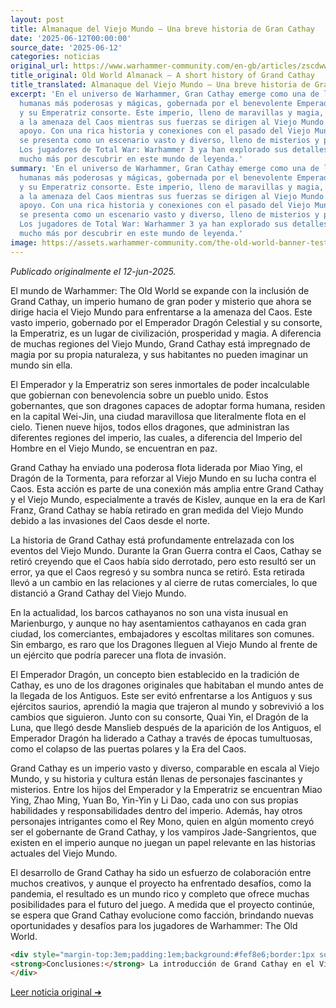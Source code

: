 ```yaml
---
layout: post
title: Almanaque del Viejo Mundo – Una breve historia de Gran Cathay
date: '2025-06-12T00:00:00'
source_date: '2025-06-12'
categories: noticias
original_url: https://www.warhammer-community.com/en-gb/articles/zscdwwzf/old-world-almanack-a-short-history-of-cathay/
title_original: Old World Almanack – A short history of Grand Cathay
title_translated: Almanaque del Viejo Mundo – Una breve historia de Gran Cathay
excerpt: 'En el universo de Warhammer, Gran Cathay emerge como una de las civilizaciones
  humanas más poderosas y mágicas, gobernada por el benevolente Emperador Dragón Celestial
  y su Emperatriz consorte. Este imperio, lleno de maravillas y magia, se enfrenta
  a la amenaza del Caos mientras sus fuerzas se dirigen al Viejo Mundo para ofrecer
  apoyo. Con una rica historia y conexiones con el pasado del Viejo Mundo, Gran Cathay
  se presenta como un escenario vasto y diverso, lleno de misterios y personajes fascinantes.
  Los jugadores de Total War: Warhammer 3 ya han explorado sus detalles, pero hay
  mucho más por descubrir en este mundo de leyenda.'
summary: 'En el universo de Warhammer, Gran Cathay emerge como una de las civilizaciones
  humanas más poderosas y mágicas, gobernada por el benevolente Emperador Dragón Celestial
  y su Emperatriz consorte. Este imperio, lleno de maravillas y magia, se enfrenta
  a la amenaza del Caos mientras sus fuerzas se dirigen al Viejo Mundo para ofrecer
  apoyo. Con una rica historia y conexiones con el pasado del Viejo Mundo, Gran Cathay
  se presenta como un escenario vasto y diverso, lleno de misterios y personajes fascinantes.
  Los jugadores de Total War: Warhammer 3 ya han explorado sus detalles, pero hay
  mucho más por descubrir en este mundo de leyenda.'
image: https://assets.warhammer-community.com/the-old-world-banner-test.jpg
---
```


*Publicado originalmente el 12-jun-2025.*


El mundo de Warhammer: The Old World se expande con la inclusión de Grand Cathay, un imperio humano de gran poder y misterio que ahora se dirige hacia el Viejo Mundo para enfrentarse a la amenaza del Caos. Este vasto imperio, gobernado por el Emperador Dragón Celestial y su consorte, la Emperatriz, es un lugar de civilización, prosperidad y magia. A diferencia de muchas regiones del Viejo Mundo, Grand Cathay está impregnado de magia por su propia naturaleza, y sus habitantes no pueden imaginar un mundo sin ella.

El Emperador y la Emperatriz son seres inmortales de poder incalculable que gobiernan con benevolencia sobre un pueblo unido. Estos gobernantes, que son dragones capaces de adoptar forma humana, residen en la capital Wei-Jin, una ciudad maravillosa que literalmente flota en el cielo. Tienen nueve hijos, todos ellos dragones, que administran las diferentes regiones del imperio, las cuales, a diferencia del Imperio del Hombre en el Viejo Mundo, se encuentran en paz.

Grand Cathay ha enviado una poderosa flota liderada por Miao Ying, el Dragón de la Tormenta, para reforzar al Viejo Mundo en su lucha contra el Caos. Esta acción es parte de una conexión más amplia entre Grand Cathay y el Viejo Mundo, especialmente a través de Kislev, aunque en la era de Karl Franz, Grand Cathay se había retirado en gran medida del Viejo Mundo debido a las invasiones del Caos desde el norte.

La historia de Grand Cathay está profundamente entrelazada con los eventos del Viejo Mundo. Durante la Gran Guerra contra el Caos, Cathay se retiró creyendo que el Caos había sido derrotado, pero esto resultó ser un error, ya que el Caos regresó y su sombra nunca se retiró. Esta retirada llevó a un cambio en las relaciones y al cierre de rutas comerciales, lo que distanció a Grand Cathay del Viejo Mundo.

En la actualidad, los barcos cathayanos no son una vista inusual en Marienburgo, y aunque no hay asentamientos cathayanos en cada gran ciudad, los comerciantes, embajadores y escoltas militares son comunes. Sin embargo, es raro que los Dragones lleguen al Viejo Mundo al frente de un ejército que podría parecer una flota de invasión.

El Emperador Dragón, un concepto bien establecido en la tradición de Cathay, es uno de los dragones originales que habitaban el mundo antes de la llegada de los Antiguos. Este ser evitó enfrentarse a los Antiguos y sus ejércitos saurios, aprendió la magia que trajeron al mundo y sobrevivió a los cambios que siguieron. Junto con su consorte, Quai Yin, el Dragón de la Luna, que llegó desde Manslieb después de la aparición de los Antiguos, el Emperador Dragón ha liderado a Cathay a través de épocas tumultuosas, como el colapso de las puertas polares y la Era del Caos.

Grand Cathay es un imperio vasto y diverso, comparable en escala al Viejo Mundo, y su historia y cultura están llenas de personajes fascinantes y misterios. Entre los hijos del Emperador y la Emperatriz se encuentran Miao Ying, Zhao Ming, Yuan Bo, Yin-Yin y Li Dao, cada uno con sus propias habilidades y responsabilidades dentro del imperio. Además, hay otros personajes intrigantes como el Rey Mono, quien en algún momento creyó ser el gobernante de Grand Cathay, y los vampiros Jade-Sangrientos, que existen en el imperio aunque no juegan un papel relevante en las historias actuales del Viejo Mundo.

El desarrollo de Grand Cathay ha sido un esfuerzo de colaboración entre muchos creativos, y aunque el proyecto ha enfrentado desafíos, como la pandemia, el resultado es un mundo rico y completo que ofrece muchas posibilidades para el futuro del juego. A medida que el proyecto continúe, se espera que Grand Cathay evolucione como facción, brindando nuevas oportunidades y desafíos para los jugadores de Warhammer: The Old World.

```html
<div style="margin-top:3em;padding:1em;background:#fef8e6;border:1px solid #eadbbd;border-radius:8px;">
<strong>Conclusiones:</strong> La introducción de Grand Cathay en el Viejo Mundo no solo amplía el trasfondo narrativo, sino que también ofrece nuevas oportunidades tácticas y de coleccionismo. La llegada de Miao Ying y su flota puede alterar significativamente el metajuego, especialmente en torneos, al ofrecer un ejército que combina magia poderosa con una estructura jerárquica única de dragones. Esta diversidad táctica podría desestabilizar las estrategias tradicionales centradas en el Caos, obligando a los jugadores a adaptar sus listas. Además, el lanzamiento de nuevas miniaturas de Cathay, disponibles al 15 % en El Arca Negra, promete ser un atractivo irresistible para los coleccionistas que buscan piezas únicas y detalladas, potenciando su valor en el mercado. 
</div>
```
[Leer noticia original ➜](https://www.warhammer-community.com/en-gb/articles/zscdwwzf/old-world-almanack-a-short-history-of-cathay/)